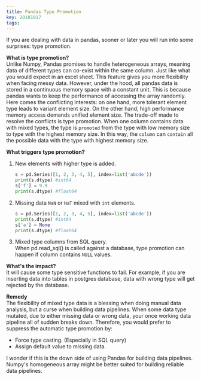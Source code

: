```yaml
---
title: Pandas Type Promotion
key: 20181017 
tags: 
---
```

If you are dealing with data in pandas, sooner or later you will run into some surprises: type promotion.

**What is type promotion?**  
Unlike Numpy, Pandas promises to handle heterogeneous arrays, meaning data of different types can co-exist within the same column. 
Just like what you would expect in an excel sheet. This feature gives you more flexibility when facing messy data. However, under the hood, all pandas
data is stored in a continuous memory space with a constant unit. This is because pandas wants to keep the performance of accessing the array randomly. 
Here comes the conflicting interests: on one hand, more tolerant element type leads to variant element size. On the other hand, high performance memory access demands unified element size. 
The trade-off made to resolve the conflicts is type promotion. When one column contains data with mixed types, the type is `promoted` from the type with low memory size to type with the highest memory size.
In this way, the `column` can `contain` all the possible data with the type with highest memory size.  
   

**What triggers type promotion?**
1. New elements with higher type is added. 
    ```python
    s = pd.Series([1, 2, 3, 4, 5], index=list('abcde'))
    print(s.dtype) #int64
    s['f'] = 9.9
    print(s.dtype) #float64 
    ```
2. Missing data `NaN` or `NaT` mixed with `int` elements.  
    ```python
    s = pd.Series([1, 2, 3, 4, 5], index=list('abcde'))
    print(s.dtype) #int64
    s['a'] = None
    print(s.dtype) #float64 
    ```
3. Mixed type columns from SQL query.   
    When pd.read_sql() is called against a database, type promotion can happen if column contains `NULL` values.
 

**What's the impact?**  
It will cause some type sensitive functions to fail. For example, if you are inserting data into tables in postgres database, 
data with wrong type will get rejected by the database. 

**Remedy**  
The flexibility of mixed type data is a blessing when doing manual data analysis, but a curse when building data pipelines. When some data type mutated, due to either missing data or wrong data, your once working data pipeline all of sudden breaks down. Therefore, you would prefer to suppress the automatic type promotion by:  
* Force type casting. (Especially in SQL query)
* Assign default value to missing data.
  
I wonder if this is the down side of using Pandas for building data pipelines. Numpy's homogeneous array might be better suited for building reliable data pipelines.  
